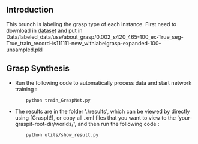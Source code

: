 ## Introduction
This brunch is labeling the grasp type of each instance. First need to download in [dataset](https://drive.google.com/file/d/1hhPGqu1B71E85wF71elP_e0D0Fydv0ED/view?usp=drive_link) and put in Data/labeled_data/use/about_grasp/0.002_s420_465-100_ex-True_seg-True_train_record-is111111-new_withlabelgrasp-expanded-100-unsampled.pkl

## Grasp Synthesis
* Run the following code to automatically process data and start network training :

          python train_GraspNet.py

* The results are in the folder './results', which can be viewed by directly using [GraspIt!], or copy all .xml files that you want to view to the 'your-graspit-root-dir/worlds/', and then run the following code :

          python utils/show_result.py
